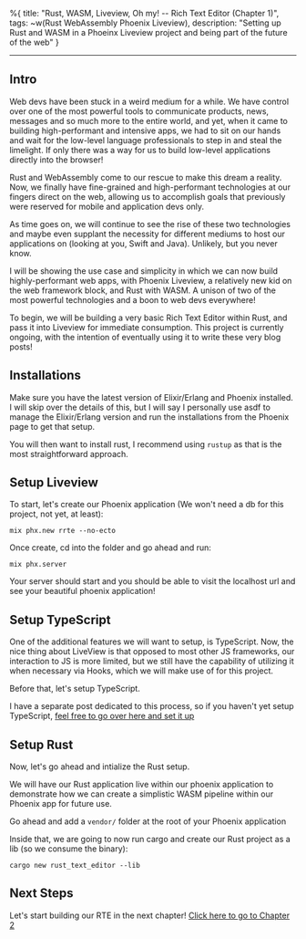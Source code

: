 %{
title: "Rust, WASM, Liveview, Oh my! -- Rich Text Editor (Chapter 1)",
tags: ~w(Rust WebAssembly Phoenix Liveview),
description: "Setting up Rust and WASM in a Phoeinx Liveview project and being part of the future of the web"
}

---

## Intro

Web devs have been stuck in a weird medium for a while. We have control over one of the most powerful tools to communicate products, news, messages and so much more to the entire world, and yet, when it came to building high-performant and intensive apps, we had to sit on our hands and wait for the low-level language professionals to step in and steal the limelight. If only there was a way for us to build low-level applications directly into the browser!

Rust and WebAssembly come to our rescue to make this dream a reality. Now, we finally have fine-grained and high-performant technologies at our fingers direct on the web, allowing us to accomplish goals that previously were reserved for mobile and application devs only.

As time goes on, we will continue to see the rise of these two technologies and maybe even supplant the necessity for different mediums to host our applications on (looking at you, Swift and Java). Unlikely, but you never know.

I will be showing the use case and simplicity in which we can now build highly-performant web apps, with Phoenix Liveview, a relatively new kid on the web framework block, and Rust with WASM. A unison of two of the most powerful technologies and a boon to web devs everywhere!

To begin, we will be building a very basic Rich Text Editor within Rust, and pass it into Liveview for immediate consumption. This project is currently ongoing, with the intention of eventually using it to write these very blog posts!

## Installations

Make sure you have the latest version of Elixir/Erlang and Phoenix installed. I will skip over the details of this, but I will say I personally use asdf to manage the Elixir/Erlang version and run the installations from the Phoenix page to get that setup.

You will then want to install rust, I recommend using `rustup` as that is the most straightforward approach.

## Setup Liveview

To start, let's create our Phoenix application (We won't need a db for this project, not yet, at least):

`mix phx.new rrte --no-ecto`

Once create, cd into the folder and go ahead and run:

`mix phx.server`

Your server should start and you should be able to visit the localhost url and see your beautiful phoenix application!

## Setup TypeScript

One of the additional features we will want to setup, is TypeScript. Now, the nice thing about LiveView is that opposed to most other JS frameworks, our interaction to JS is more limited, but we still have the capability of utilizing it when necessary via Hooks, which we will make use of for this project.

Before that, let's setup TypeScript.

I have a separate post dedicated to this process, so if you haven't yet setup TypeScript, [feel free to go over here and set it up](/posts/setup-typescript-in-phoenix)

## Setup Rust

Now, let's go ahead and intialize the Rust setup.

We will have our Rust application live within our phoenix application to demonstrate how we can create a simplistic WASM pipeline within our Phoenix app for future use.

Go ahead and add a `vendor/` folder at the root of your Phoenix application

Inside that, we are going to now run cargo and create our Rust project as a lib (so we consume the binary):

`cargo new rust_text_editor --lib`

## Next Steps

Let's start building our RTE in the next chapter! [Click here to go to Chapter 2](https://wrinkleinthefabric.com/posts/rust-and-webassembly-chapter-2)

